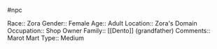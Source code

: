 #npc 

Race:: Zora
Gender:: Female
Age:: Adult
Location:: Zora's Domain
Occupation:: Shop Owner
Family:: [[Dento]] (grandfather)
Comments:: Marot Mart
Type:: Medium
